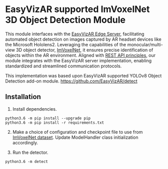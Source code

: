 # EasyVizAR supported ImVoxelNet 3D Object Detection Module

This module interfaces with the [EasyVizAR Edge Server](https://github.com/EasyVizAR/edge-server), facilitating automated object detection on images captured by AR headset devices like the Microsoft Hololens2. Leveraging the capabilities of the monocular/multi-view 3D object detector, [ImVoxelNet](https://github.com/SamsungLabs/imvoxelnet), it ensures precise identification of objects within the AR environment. Aligned with [REST API principles](https://learn.microsoft.com/en-us/azure/architecture/best-practices/api-design), our module integrates with the EasyVizAR server implementation, enabling standardized and streamlined communication protocols.

This implementation was based upon EasyVizAR supported YOLOv8 Object Detection add-on module.
<https://github.com/EasyVizAR/detect>

## Installation

1. Install dependencies.

```console
python3.6 -m pip install --upgrade pip
python3.6 -m pip install -r requirements.txt
```

2. Make a choice of configuration and checkpoint file to use from [ImVoxelNet dataset](https://github.com/SamsungLabs/imvoxelnet/blob/master/README.md#models). Update ModelHandler class initialization accordingly.

3. Run the detector.
```console
python3.6 -m detect
```
